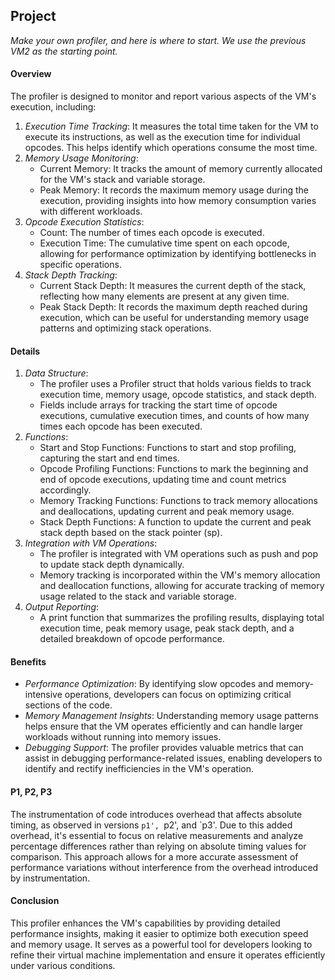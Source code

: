 ## Project

*Make your own profiler, and here is where to start. We use the previous VM2 as the starting point.*

#### Overview

The profiler is designed to monitor and report various aspects of the VM's execution, including:

1. *Execution Time Tracking*: It measures the total time taken for the VM to execute its instructions, as well as the execution time for individual opcodes. This helps identify which operations consume the most time.
2. *Memory Usage Monitoring*:
	- Current Memory: It tracks the amount of memory currently allocated for the VM's stack and variable storage.
	- Peak Memory: It records the maximum memory usage during the execution, providing insights into how memory consumption varies with different workloads.
3. *Opcode Execution Statistics*:
	- Count: The number of times each opcode is executed.
	- Execution Time: The cumulative time spent on each opcode, allowing for performance optimization by identifying bottlenecks in specific operations.
4. *Stack Depth Tracking*:
	- Current Stack Depth: It measures the current depth of the stack, reflecting how many elements are present at any given time.
	- Peak Stack Depth: It records the maximum depth reached during execution, which can be useful for understanding memory usage patterns and optimizing stack operations.

#### Details

1. *Data Structure*:
	- The profiler uses a Profiler struct that holds various fields to track execution time, memory usage, opcode statistics, and stack depth.
	- Fields include arrays for tracking the start time of opcode executions, cumulative execution times, and counts of how many times each opcode has been executed.
2. *Functions*:
	- Start and Stop Functions: Functions to start and stop profiling, capturing the start and end times.
	- Opcode Profiling Functions: Functions to mark the beginning and end of opcode executions, updating time and count metrics accordingly.
	- Memory Tracking Functions: Functions to track memory allocations and deallocations, updating current and peak memory usage.
	- Stack Depth Functions: A function to update the current and peak stack depth based on the stack pointer (sp).
3. *Integration with VM Operations*:
	- The profiler is integrated with VM operations such as push and pop to update stack depth dynamically.
	- Memory tracking is incorporated within the VM's memory allocation and deallocation functions, allowing for accurate tracking of memory usage related to the stack and variable storage.
4. *Output Reporting*:
	- A print function that summarizes the profiling results, displaying total execution time, peak memory usage, peak stack depth, and a detailed breakdown of opcode performance.

#### Benefits

- *Performance Optimization*: By identifying slow opcodes and memory-intensive operations, developers can focus on optimizing critical sections of the code.
- *Memory Management Insights*: Understanding memory usage patterns helps ensure that the VM operates efficiently and can handle larger workloads without running into memory issues.
- *Debugging Support*: The profiler provides valuable metrics that can assist in debugging performance-related issues, enabling developers to identify and rectify inefficiencies in the VM's operation.

#### P1, P2, P3

The instrumentation of code introduces overhead that affects absolute timing, as observed in versions `p1', `p2', and `p3'. Due to this added overhead, it's essential to focus on relative measurements and analyze percentage differences rather than relying on absolute timing values for comparison. This approach allows for a more accurate assessment of performance variations without interference from the overhead introduced by instrumentation.

#### Conclusion

This profiler enhances the VM's capabilities by providing detailed performance insights, making it easier to optimize both execution speed and memory usage. It serves as a powerful tool for developers looking to refine their virtual machine implementation and ensure it operates efficiently under various conditions.
